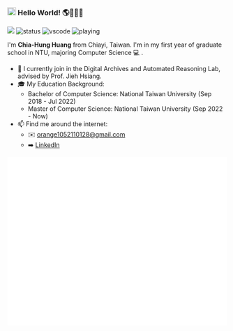 ### <img src="https://raw.githubusercontent.com/iampavangandhi/iampavangandhi/master/gifs/Hi.gif" width="20px" height="18px"> Hello World! 🌎🌱🌈✨
![](https://komarev.com/ghpvc/?username=orangeorangehuang&color=orange)
![status](https://nocache.advaith.workers.dev?url=https://img.shields.io/endpoint?url=https://dev.discordprofiles.me/api/badge/status/438702959962882059?simple=true)
![vscode](https://nocache.advaith.workers.dev?url=https://img.shields.io/endpoint?url=https://dev.discordprofiles.me/api/badge/vscode/438702959962882059)
![playing](https://nocache.advaith.workers.dev?url=https://img.shields.io/endpoint?url=https://dev.discordprofiles.me/api/badge/playing/438702959962882059)

I'm **Chia-Hung Huang** from Chiayi, Taiwan. I'm in my first year of graduate school in NTU, majoring Computer Science 💻 .
- 🔭 I currently join in the Digital Archives and Automated Reasoning Lab, advised by Prof. Jieh Hsiang.
- 🎓 My Education Background:
  - Bachelor of Computer Science: National Taiwan University (Sep 2018 - Jul 2022)
  - Master of Computer Science: National Taiwan University (Sep 2022 - Now)
- 📫 Find me around the internet:   
  - ✉️ [orange1052110128@gmail.com](mailto:orange1052110128@gmail.com)
  - ➡️ [LinkedIn](https://www.linkedin.com/in/chia-hung-huang-a6199423b/)

![Metrics](/github-metrics.svg)

<!--
**orangeorangehuang/orangeorangehuang** is a ✨ _special_ ✨ repository because its `README.md` (this file) appears on your GitHub profile.

Here are some ideas to get you started:

- 🔭 I’m currently working on ...
- 🌱 I’m currently learning ...
- 👯 I’m looking to collaborate on ...
- 🤔 I’m looking for help with ...
- 💬 Ask me about ...
- 📫 How to reach me: ...
- 😄 Pronouns: ...
- ⚡ Fun fact: ...
-->
